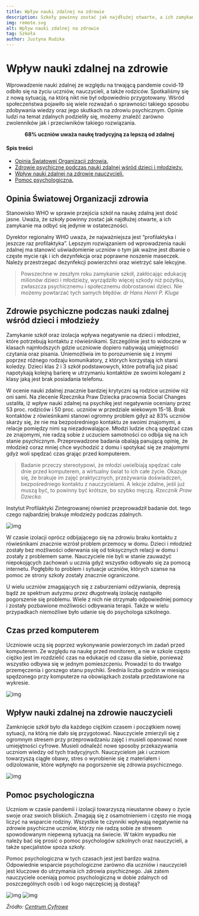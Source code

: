 ```yaml
---
title: Wpływ nauki zdalnej na zdrowie
description: Szkoły powinny zostać jak najdłużej otwarte, a ich zamykanie ma odbyć się jedynie w ostateczności.
img: remote.svg
alt: Wpływ nauki zdalnej na zdrowie
tag: Szkoła
author: Justyna Rudzka
---
```


# Wpływ nauki zdalnej na zdrowie

Wprowadzenie nauki zdalnej ze względu na trwającą pandemie covid-19 odbiło się na życiu uczniów, nauczycieli, a także rodziców. Spotkaliśmy się z nową sytuacją, na którą nikt nie był odpowiednio przygotowany. Wśród społeczeństwa pojawiło się wiele rozważań o sprawności takiego sposobu zdobywania wiedzy oraz jego skutkach na zdrowiu psychicznym. Opinie ludzi na temat zdalnych podzieliły się, możemy znaleźć zarówno zwolenników jak i przeciwników takiego rozwiązania.

<center><strong>68% uczniów uważa naukę tradycyjną za lepszą od zdalnej</strong></center>

<div id="index">

#### Spis treści

- [Opinia Światowej Organizacji zdrowia.](#opinia-światowej-organizacji-zdrowia)
- [Zdrowie psychiczne podczas nauki zdalnej wśród dzieci i młodzieży.](#zdrowie-psychiczne-podczas-nauki-zdalnej-wśród-dzieci-i-młodzieży)
- [Wpływ nauki zdalnej na zdrowie nauczycieli.](#wpływ-nauki-zdalnej-na-zdrowie-nauczycieli)
- [Pomoc psychologiczna.](#pomoc-psychologiczna)
 
</div>

## Opinia Światowej Organizacji zdrowia

Stanowisko WHO w sprawie przejścia szkół na naukę zdalną jest dość jasne. Uważa, że szkoły powinny zostać jak najdłużej otwarte, a ich zamykanie ma odbyć się jedynie w ostateczności.

Dyrektor regionalny WHO uważa, że najważniejsza jest “profilaktyka i jeszcze raz profilaktyka”. Lepszym rozwiązaniem od wprowadzenia nauki zdalnej ma stanowić uświadomienie uczniów o tym jak ważne jest dbanie o częste mycie rąk i ich dezynfekcja oraz poprawne noszenie maseczek. Należy przestrzegać dezynfekcji powierzchni oraz wietrzyć sale lekcyjne.
> Powszechne w zeszłym roku zamykanie szkół, zakłócając edukację milionów dzieci i młodzieży, wyrządziło więcej szkody niż pożytku, zwłaszcza psychicznemu i społecznemu dobrostanowi dzieci. Nie możemy powtarzać tych samych błędów.
> <cite>dr Hans Henri P. Kluge</cite>

## Zdrowie psychiczne podczas nauki zdalnej wśród dzieci i młodzieży

Zamykanie szkół oraz izolacja wpływa negatywnie na dzieci i młodzież, które potrzebują kontaktu z rówieśnikami. Szczególnie jest to widoczne w klasach najmłodszych gdzie uczniowie dopiero nabywają umiejętności czytania oraz pisania. Uniemożliwia im to porozumienie się z innymi poprzez różnego rodzaju komunikatory, z których korzystają ich starsi koledzy. Dzieci klas 2 i 3 szkół podstawowych, które potrafią już pisać napotykają kolejną barierę w utrzymaniu kontaktów ze swoimi kolegami z klasy jaką jest brak posiadania telefonu.

W ocenie nauki zdalnej znacznie bardziej krytyczni są rodzice uczniów niż oni sami. Na zlecenie Rzecznika Praw Dziecka pracownia Social Changes ustaliła, iż wpływ nauki zdalnej na psychikę jest negatywnie oceniany przez 53 proc. rodziców i 50 proc. uczniów w przedziale wiekowym 15-18. Brak kontaktów z rówieśnikami stanowi ogromny problem gdyż aż 83% uczniów skarży się, że nie ma bezpośredniego kontaktu ze swoimi znajomymi, a relacje pomiędzy nimi są niezadowalające. Młodzi ludzie chcą spędzać czas ze znajomymi, nie radzą sobie z uczuciem samotności co odbija się na ich stanie psychicznym. Przeprowadzone badania obalają panującą opinię, że młodzież coraz mniej chce wychodzić z domu i spotykać się ze znajomymi gdyż woli spędzać czas grając przed komputerem.

> Badanie przeczy stereotypowi, że młodzi uwielbiają spędzać całe dnie przed komputerem, a wirtualny świat to ich całe życie. Okazuje się, że brakuje im zajęć praktycznych, przeżywania doświadczeń, bezpośredniego kontaktu z nauczycielami. A lekcje zdalne, jeśli już muszą być, to powinny być krótsze, bo szybko męczą.
> <cite>Rzecznik Praw Dziecka.</cite>

Instytut Profilaktyki Zintegrowanej również przeprowadził badanie dot. tego czego najbardziej brakuje młodzieży podczas zdalnych.

![img](/articles/charts/braki_zdalne.png)

W czasie izolacji oprócz odbijającego się na zdrowiu braku kontaktu z rówieśnikami znacznie wzrósł problem przemocy w domu. Dzieci i młodzież zostały bez możliwości oderwania się od toksycznych relacji w domu i zostały z problemem same. Nauczyciele nie byli w stanie zauważyć niepokojących zachowań u ucznia gdyż wszystko odbywało się za pomocą internetu. Pogłębiło to problem i sytuacje uczniów, których szanse na pomoc ze strony szkoły zostały znacznie ograniczone.

U wielu uczniów zmagających się z zaburzeniami odżywiania, depresją bądź ze spektrum autyzmu przez długotrwałą izolację nastąpiło pogorszenie się problemu. Wiele z nich nie otrzymało odpowiedniej pomocy i zostały pozbawione możliwości odbywania terapii. Także w wielu przypadkach niemożliwe było udanie się do psychologa szkolnego.

## Czas przed komputerem

Uczniowie uczą się poprzez wykonywanie powierzonych im zadań przed komputerem. Ze względu na naukę przed monitorem, a nie w szkole często ciężko jest im rozdzielić czas na edukacje od czasu dla siebie, ponieważ wszystko odbywa się w jednym pomieszczeniu. Prowadzi to do trwałgo przemęczenia i gorszego stanu psychiki. Średnia liczba godzin w miesiącu spędzonego przy komputerze na obowiązkach została przedstawione na wykresie.

![img](/articles/charts/godziny.png)

## Wpływ nauki zdalnej na zdrowie nauczycieli

Zamknięcie szkół było dla każdego ciężkim czasem i początkiem nowej sytuacji, na którą nie dało się przygotować. Nauczyciele zmierzyli się z ogromnym stresem przy przeprowadzaniu zajęć i musieli opanować nowe umiejętności cyfrowe. Musieli odnaleźć nowe sposoby przekazywania uczniom wiedzy od tych tradycyjnych. Nauczycielom jak i uczniom towarzyszą ciągłe obawy, stres o wyrobienie się z materiałem i odizolowanie, które wpłynęło na pogorszenie się zdrowia psychicznego.

![img](/articles/charts/stres_nauczyciele.png)


## Pomoc psychologiczna

Uczniom w czasie pandemii i izolacji towarzyszą nieustanne obawy o życie swoje oraz swoich bliskich. Zmagają się z osamotnieniem i często nie mogą liczyć na wsparcie rodziny. Wszystkie te czynniki wpływają negatywnie na zdrowie psychiczne uczniów, którzy nie radzą sobie ze stresem spowodowanym niepewną sytuacją na świecie. W takim wypadku nie należy bać się prosić o pomoc psychologów szkolnych oraz nauczycieli, a także specjalistów spoza szkoły.

Pomoc psychologiczna w tych czasach jest jest bardzo ważna. Odpowiednie wsparcie psychologiczne zarówno dla uczniów i nauczycieli jest kluczowe do utrzymania ich zdrowia psychicznego. Jak zatem nauczyciele oceniają pomoc psychologiczną w dobie zdalnych od poszczególnych osób i od kogo najczęściej ją dostają?

![img](/articles/charts/branzowe.png)
![img](/articles/charts/psycho.png)

<!-- Przydatne aplikacje do dbania o zdrowie znajdziesz tutaj ----> 
<em>Źródło: [Centrum Cyfrowe](https://centrumcyfrowe.pl/wp-content/uploads/sites/16/2020/11/Raport_Edukacja-zdalna-w-czasie-pandemii.-Edycja-II.pdf)

